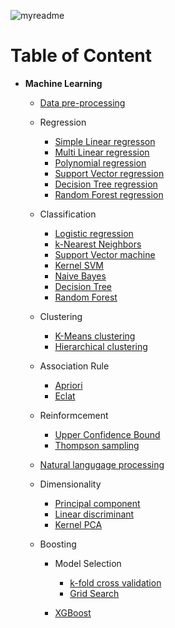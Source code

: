 ![myreadme](https://user-images.githubusercontent.com/70707092/95544092-d0b72880-09bf-11eb-90f7-bdca493307f7.png)

# Table of Content

- **Machine Learning**

    - [Data pre-processing](https://github.com/mareksturek/machine-learning/blob/main/notebooks/01_data_pre-processing.ipynb)

    - Regression
        - [Simple Linear regresson](https://github.com/mareksturek/machine-learning/blob/main/notebooks/02_simple_linear_regression.ipynb)
        - [Multi Linear regression](https://github.com/mareksturek/machine-learning/blob/main/notebooks/03_multi_linear_regression.ipynb)
        - [Polynomial regression](https://github.com/mareksturek/machine-learning/blob/main/notebooks/04_polynomial_regression.ipynb)
        - [Support Vector regression](https://github.com/mareksturek/machine-learning/blob/main/notebooks/05_support_vector_regression.ipynb)
        - [Decision Tree regression](https://github.com/mareksturek/machine-learning/blob/main/notebooks/06_decision_tree_regression.ipynb)
        - [Random Forest regression](https://github.com/mareksturek/machine-learning/blob/main/notebooks/07_random_forest_regression.ipynb)

    - Classification
        - [Logistic regression](https://github.com/mareksturek/machine-learning/blob/main/notebooks/08_logistic_regression.ipynb)
        - [k-Nearest Neighbors](https://github.com/mareksturek/machine-learning/blob/main/notebooks/09_k_nearest_neighbors.ipynb)
        - [Support Vector machine](https://github.com/mareksturek/machine-learning/blob/main/notebooks/10_support_vector_machine.ipynb)
        - [Kernel SVM](https://github.com/mareksturek/machine-learning/blob/main/notebooks/11_kernel_support_vector_machine.ipynb)
        - [Naive Bayes](https://github.com/mareksturek/machine-learning/blob/main/notebooks/12_naive_bayes.ipynb)
        - [Decision Tree](https://github.com/mareksturek/machine-learning/blob/main/notebooks/13_decision_tree_classification.ipynb)
        - [Random Forest](https://github.com/mareksturek/machine-learning/blob/main/notebooks/14_random_forest_classification.ipynb)

    - Clustering
        - [K-Means clustering](https://github.com/mareksturek/machine-learning/blob/main/notebooks/15_k_means_clustering.ipynb)
        - [Hierarchical clustering](https://github.com/mareksturek/machine-learning/blob/main/notebooks/16_hierarchical_clustering.ipynb)

    - Association Rule
        - [Apriori](https://github.com/mareksturek/machine-learning/blob/main/notebooks/17_apriori_association.ipynb)
        - [Eclat](https://github.com/mareksturek/machine-learning/blob/main/notebooks/18_eclat_association.ipynb)

    - Reinformcement
        - [Upper Confidence Bound](https://github.com/mareksturek/machine-learning/blob/main/notebooks/19_upper_confidence_bound.ipynb)
        - [Thompson sampling](https://github.com/mareksturek/machine-learning/blob/main/notebooks/20_thompson_sampling.ipynb)

    - [Natural langugage processing](https://github.com/mareksturek/machine-learning/blob/main/notebooks/21_natural_language_processing.ipynb)
    
    - Dimensionality
        - [Principal component](https://github.com/mareksturek/machine-learning/blob/main/notebooks/22_principal_component_analysis.ipynb)
        - [Linear discriminant](https://github.com/mareksturek/machine-learning/blob/main/notebooks/23_linear_discriminant_analysis.ipynb)
        - [Kernel PCA](https://github.com/mareksturek/machine-learning/blob/main/notebooks/24_kernel_principal_component_analysis.ipynb)
    
    - Boosting 

        - Model Selection
    
            - [k-fold cross validation](https://github.com/mareksturek/machine-learning/blob/main/notebooks/25_k_fold_cross_validation.ipynb)
            - [Grid Search](https://github.com/mareksturek/machine-learning/blob/main/notebooks/26_grid_search.ipynb)
    
        - [XGBoost](https://github.com/mareksturek/machine-learning/blob/main/notebooks/27_xgboost.ipynb)
    
    
    
    
  